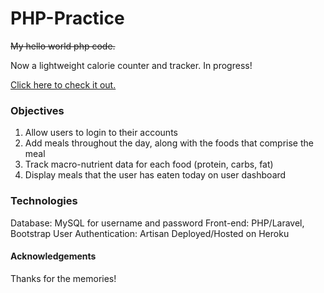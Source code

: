 # PHP-Practice
~~My hello world php code.~~

Now a lightweight calorie counter and tracker. In progress!

[Click here to check it out.](https://calorie-counter-laravel.herokuapp.com/)

### Objectives

1. Allow users to login to their accounts
2. Add meals throughout the day, along with the foods that comprise the meal
3. Track macro-nutrient data for each food (protein, carbs, fat)
4. Display meals that the user has eaten today on user dashboard

### Technologies

Database: MySQL for username and password
Front-end: PHP/Laravel, Bootstrap
User Authentication: Artisan 
Deployed/Hosted on Heroku

#### Acknowledgements

Thanks for the memories!